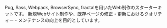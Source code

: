 Pug, Sass, Webpack, BrowserSync, fractalを用いたWeb制作のスターターキットです。
新規Webサイト制作や、既存ページの修正・更新におけるクオリティー・メンテナンスの向上を目的としています。